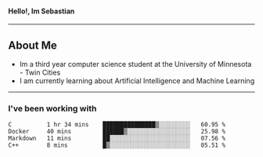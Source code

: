 #### Hello!, Im Sebastian


---
## About Me
- Im a third year computer science student at the University of Minnesota - Twin Cities
- I am currently learning about Artificial Intelligence and Machine Learning

---

### I've been working with
<!--START_SECTION:waka-->

```text
C          1 hr 34 mins    ███████████████▒░░░░░░░░░   60.95 %
Docker     40 mins         ██████▒░░░░░░░░░░░░░░░░░░   25.98 %
Markdown   11 mins         ██░░░░░░░░░░░░░░░░░░░░░░░   07.56 %
C++        8 mins          █▒░░░░░░░░░░░░░░░░░░░░░░░   05.51 %
```

<!--END_SECTION:waka-->


